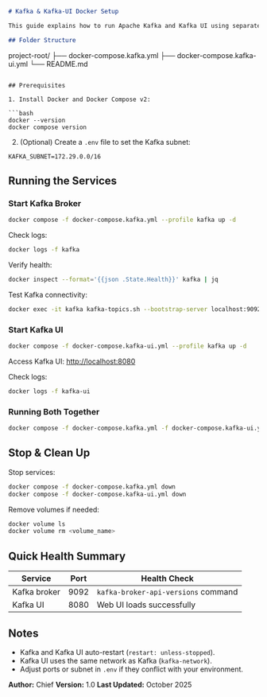```markdown
# Kafka & Kafka-UI Docker Setup

This guide explains how to run Apache Kafka and Kafka UI using separate Docker Compose files.

## Folder Structure

```

project-root/
├── docker-compose.kafka.yml
├── docker-compose.kafka-ui.yml
└── README.md

````

## Prerequisites

1. Install Docker and Docker Compose v2:

```bash
docker --version
docker compose version
````

2. (Optional) Create a `.env` file to set the Kafka subnet:

```
KAFKA_SUBNET=172.29.0.0/16
```

## Running the Services

### Start Kafka Broker

```bash
docker compose -f docker-compose.kafka.yml --profile kafka up -d
```

Check logs:

```bash
docker logs -f kafka
```

Verify health:

```bash
docker inspect --format='{{json .State.Health}}' kafka | jq
```

Test Kafka connectivity:

```bash
docker exec -it kafka kafka-topics.sh --bootstrap-server localhost:9092 --list
```

### Start Kafka UI

```bash
docker compose -f docker-compose.kafka-ui.yml --profile kafka up -d
```

Access Kafka UI: [http://localhost:8080](http://localhost:8080)

Check logs:

```bash
docker logs -f kafka-ui
```

### Running Both Together

```bash
docker compose -f docker-compose.kafka.yml -f docker-compose.kafka-ui.yml up -d
```

## Stop & Clean Up

Stop services:

```bash
docker compose -f docker-compose.kafka.yml down
docker compose -f docker-compose.kafka-ui.yml down
```

Remove volumes if needed:

```bash
docker volume ls
docker volume rm <volume_name>
```

## Quick Health Summary

| Service      | Port | Health Check                        |
| ------------ | ---- | ----------------------------------- |
| Kafka broker | 9092 | `kafka-broker-api-versions` command |
| Kafka UI     | 8080 | Web UI loads successfully           |

## Notes

* Kafka and Kafka UI auto-restart (`restart: unless-stopped`).
* Kafka UI uses the same network as Kafka (`kafka-network`).
* Adjust ports or subnet in `.env` if they conflict with your environment.

**Author:** Chief
**Version:** 1.0
**Last Updated:** October 2025

```
